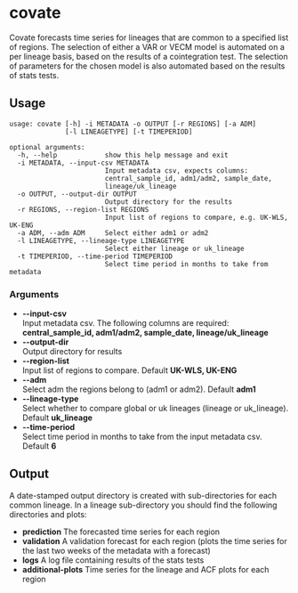 # covate #
Covate forecasts time series for lineages that are common to a specified list of regions. The selection of either a VAR or VECM model is automated on a per lineage basis, based on the results of a cointegration test. The selection of parameters for the chosen model is also automated based on the results of stats tests.

## Usage ##
```
usage: covate [-h] -i METADATA -o OUTPUT [-r REGIONS] [-a ADM]
              [-l LINEAGETYPE] [-t TIMEPERIOD]

optional arguments:
  -h, --help            show this help message and exit
  -i METADATA, --input-csv METADATA
                        Input metadata csv, expects columns:
                        central_sample_id, adm1/adm2, sample_date,
                        lineage/uk_lineage
  -o OUTPUT, --output-dir OUTPUT
                        Output directory for the results
  -r REGIONS, --region-list REGIONS
                        Input list of regions to compare, e.g. UK-WLS, UK-ENG
  -a ADM, --adm ADM     Select either adm1 or adm2
  -l LINEAGETYPE, --lineage-type LINEAGETYPE
                        Select either lineage or uk_lineage
  -t TIMEPERIOD, --time-period TIMEPERIOD
                        Select time period in months to take from metadata
```

### Arguments ###
* **--input-csv** <br /> Input metadata csv. The following columns are required: **central_sample_id, adm1/adm2, sample_date, lineage/uk_lineage**
* **--output-dir** <br /> Output directory for results
* **--region-list** <br /> Input list of regions to compare. Default **UK-WLS, UK-ENG**
* **--adm** <br /> Select adm the regions belong to (adm1 or adm2). Default **adm1**
* **--lineage-type** <br /> Select whether to compare global or uk lineages (lineage or uk_lineage). Default **uk_lineage**
* **--time-period** <br /> Select time period in months to take from the input metadata csv. Default **6**

## Output ##
A date-stamped output directory is created with sub-directories for each common lineage. In a lineage sub-directory you should find the following directories and plots:
* **prediction** The forecasted time series for each region
* **validation** A validation forecast for each region (plots the time series for the last two weeks of the metadata with a forecast)
* **logs** A log file containing results of the stats tests
* **additional-plots** Time series for the lineage and ACF plots for each region
